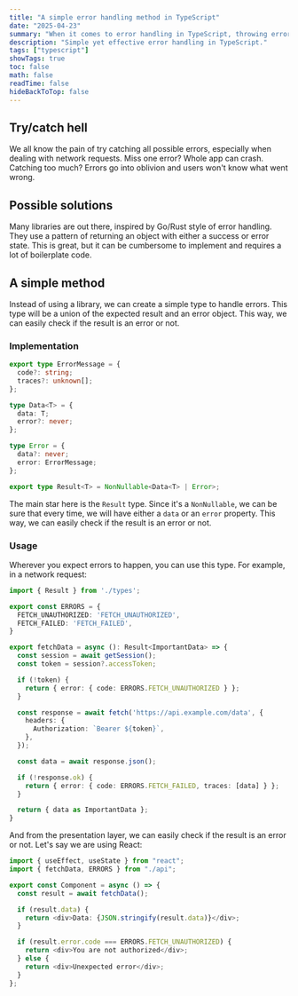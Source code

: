 ```yaml
---
title: "A simple error handling method in TypeScript"
date: "2025-04-23"
summary: "When it comes to error handling in TypeScript, throwing errors is not the best approach, especially where errors are expected. Let's explore a better alternative."
description: "Simple yet effective error handling in TypeScript."
tags: ["typescript"]
showTags: true
toc: false
math: false
readTime: false
hideBackToTop: false
---
```


## Try/catch hell

We all know the pain of try catching all possible errors, especially when dealing with network requests. Miss one error? Whole app can crash. Catching too much? Errors go into oblivion and users won't know what went wrong.

## Possible solutions

Many libraries are out there, inspired by Go/Rust style of error handling. They use a pattern of returning an object with either a success or error state. This is great, but it can be cumbersome to implement and requires a lot of boilerplate code.

## A simple method

Instead of using a library, we can create a simple type to handle errors. This type will be a union of the expected result and an error object. This way, we can easily check if the result is an error or not.

### Implementation

```ts
export type ErrorMessage = {
  code?: string;
  traces?: unknown[];
};

type Data<T> = {
  data: T;
  error?: never;
};

type Error = {
  data?: never;
  error: ErrorMessage;
};

export type Result<T> = NonNullable<Data<T> | Error>;
```

The main star here is the `Result` type. Since it's a `NonNullable`, we can be sure that every time, we will have either a `data` or an `error` property. This way, we can easily check if the result is an error or not.

### Usage

Wherever you expect errors to happen, you can use this type. For example, in a network request:

```ts
import { Result } from './types';

export const ERRORS = {
  FETCH_UNAUTHORIZED: 'FETCH_UNAUTHORIZED',
  FETCH_FAILED: 'FETCH_FAILED',
}

export fetchData = async (): Result<ImportantData> => {
  const session = await getSession();
  const token = session?.accessToken;

  if (!token) {
    return { error: { code: ERRORS.FETCH_UNAUTHORIZED } };
  }

  const response = await fetch('https://api.example.com/data', {
    headers: {
      Authorization: `Bearer ${token}`,
    },
  });

  const data = await response.json();

  if (!response.ok) {
    return { error: { code: ERRORS.FETCH_FAILED, traces: [data] } };
  }

  return { data as ImportantData };
}
```

And from the presentation layer, we can easily check if the result is an error or not. Let's say we are using React:

```ts
import { useEffect, useState } from "react";
import { fetchData, ERRORS } from "./api";

export const Component = async () => {
  const result = await fetchData();

  if (result.data) {
    return <div>Data: {JSON.stringify(result.data)}</div>;
  }

  if (result.error.code === ERRORS.FETCH_UNAUTHORIZED) {
    return <div>You are not authorized</div>;
  } else {
    return <div>Unexpected error</div>;
  }
};
```
